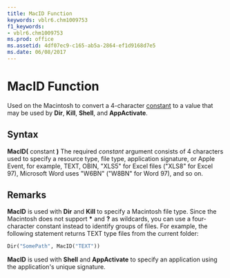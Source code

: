 ```yaml
---
title: MacID Function
keywords: vblr6.chm1009753
f1_keywords:
- vblr6.chm1009753
ms.prod: office
ms.assetid: 4df07ec9-c165-ab5a-2864-ef1d9168d7e5
ms.date: 06/08/2017
---
```



# MacID Function



Used on the Macintosh to convert a 4-character [constant](../../Glossary/vbe-glossary.md#constant) to a value that may be used by **Dir**, **Kill**, **Shell**, and **AppActivate**.

## Syntax

**MacID(** constant **)**
The required  _constant_ argument consists of 4 characters used to specify a resource type, file type, application signature, or Apple Event, for example, TEXT, OBIN, "XLS5" for Excel files ("XLS8" for Excel 97), Microsoft Word uses "W6BN" ("W8BN" for Word 97), and so on.

## Remarks

**MacID** is used with **Dir** and **Kill** to specify a Macintosh file type. Since the Macintosh does not support **\*** and **?** as wildcards, you can use a four-character constant instead to identify groups of files. For example, the following statement returns TEXT type files from the current folder:



```vb
Dir("SomePath", MacID("TEXT"))


```

 **MacID** is used with **Shell** and **AppActivate** to specify an application using the application's unique signature.

